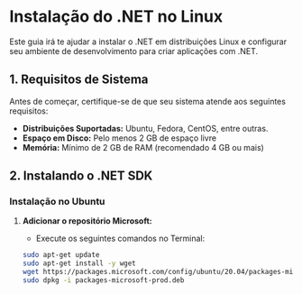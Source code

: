 # Instalação do .NET no Linux

Este guia irá te ajudar a instalar o .NET em distribuições Linux e configurar seu ambiente de desenvolvimento para criar aplicações com .NET.

## 1. Requisitos de Sistema

Antes de começar, certifique-se de que seu sistema atende aos seguintes requisitos:

- **Distribuições Suportadas:** Ubuntu, Fedora, CentOS, entre outras.
- **Espaço em Disco:** Pelo menos 2 GB de espaço livre
- **Memória:** Mínimo de 2 GB de RAM (recomendado 4 GB ou mais)

## 2. Instalando o .NET SDK

### Instalação no Ubuntu

1. **Adicionar o repositório Microsoft:**
   - Execute os seguintes comandos no Terminal:

   ```bash
   sudo apt-get update
   sudo apt-get install -y wget
   wget https://packages.microsoft.com/config/ubuntu/20.04/packages-microsoft-prod.deb -O packages-microsoft-prod.deb
   sudo dpkg -i packages-microsoft-prod.deb
